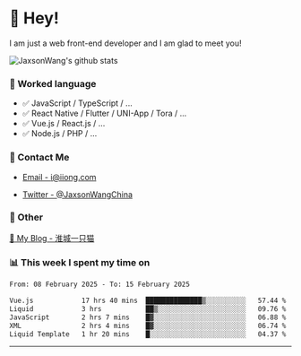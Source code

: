 # 👋 Hey!

I am just a web front-end developer and I am glad to meet you!

![JaxsonWang's github stats](https://github-readme-stats.vercel.app/api?username=JaxsonWang&&show_icons=true&&title_color=1abc9c&&icon_color=1abc9c)


### 📝 Worked language

- ✅ JavaScript / TypeScript / ...
- ✅ React Native / Flutter / UNI-App / Tora / ...
- ✅ Vue.js / React.js / ...
- ✅ Node.js / PHP / ...

### 📮 Contact Me

- [Email - i@iiong.com](mailto:i@iiong.com)

- [Twitter - @JaxsonWangChina](https://twitter.com/JaxsonWangChina)

### 🤪 Other

[📌 My Blog - 淮城一只猫](https://iiong.com)

### 📊 This week I spent my time on

<!--START_SECTION:waka-->

```txt
From: 08 February 2025 - To: 15 February 2025

Vue.js            17 hrs 40 mins  ██████████████▒░░░░░░░░░░   57.44 %
Liquid            3 hrs           ██▒░░░░░░░░░░░░░░░░░░░░░░   09.76 %
JavaScript        2 hrs 7 mins    █▓░░░░░░░░░░░░░░░░░░░░░░░   06.88 %
XML               2 hrs 4 mins    █▓░░░░░░░░░░░░░░░░░░░░░░░   06.74 %
Liquid Template   1 hr 20 mins    █░░░░░░░░░░░░░░░░░░░░░░░░   04.37 %
```

<!--END_SECTION:waka-->

---
